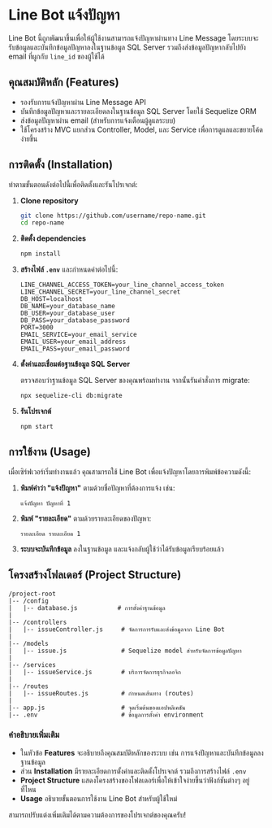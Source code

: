 # Line Bot แจ้งปัญหา

Line Bot นี้ถูกพัฒนาขึ้นเพื่อให้ผู้ใช้งานสามารถแจ้งปัญหาผ่านทาง Line Message โดยระบบจะรับข้อมูลและบันทึกข้อมูลปัญหาลงในฐานข้อมูล SQL Server รวมถึงส่งข้อมูลปัญหากลับไปยัง email ที่ผูกกับ `line_id` ของผู้ใช้ได้

## คุณสมบัติหลัก (Features)

- รองรับการแจ้งปัญหาผ่าน Line Message API
- บันทึกข้อมูลปัญหาและรายละเอียดลงในฐานข้อมูล SQL Server โดยใช้ Sequelize ORM
- ส่งข้อมูลปัญหาผ่าน email (สำหรับการแจ้งเตือนผู้ดูแลระบบ)
- ใช้โครงสร้าง MVC แยกส่วน Controller, Model, และ Service เพื่อการดูแลและขยายโค้ดง่ายขึ้น

## การติดตั้ง (Installation)

ทำตามขั้นตอนดังต่อไปนี้เพื่อติดตั้งและรันโปรเจกต์:

1. **Clone repository**
    ```bash
    git clone https://github.com/username/repo-name.git
    cd repo-name
    ```

2. **ติดตั้ง dependencies**
    ```bash
    npm install
    ```

3. **สร้างไฟล์ `.env`** และกำหนดค่าต่อไปนี้:
    ```plaintext
    LINE_CHANNEL_ACCESS_TOKEN=your_line_channel_access_token
    LINE_CHANNEL_SECRET=your_line_channel_secret
    DB_HOST=localhost
    DB_NAME=your_database_name
    DB_USER=your_database_user
    DB_PASS=your_database_password
    PORT=3000
    EMAIL_SERVICE=your_email_service
    EMAIL_USER=your_email_address
    EMAIL_PASS=your_email_password
    ```

4. **ตั้งค่าและเชื่อมต่อฐานข้อมูล SQL Server**

   ตรวจสอบว่าฐานข้อมูล SQL Server ของคุณพร้อมทำงาน จากนั้นรันคำสั่งการ migrate:
    ```bash
    npx sequelize-cli db:migrate
    ```

5. **รันโปรเจกต์**
    ```bash
    npm start
    ```

## การใช้งาน (Usage)

เมื่อเซิร์ฟเวอร์เริ่มทำงานแล้ว คุณสามารถใช้ Line Bot เพื่อแจ้งปัญหาโดยการพิมพ์ข้อความดังนี้:

1. **พิมพ์คำว่า "แจ้งปัญหา"** ตามด้วยชื่อปัญหาที่ต้องการแจ้ง เช่น:
    ```
    แจ้งปัญหา ปัญหาที่ 1
    ```

2. **พิมพ์ "รายละเอียด"** ตามด้วยรายละเอียดของปัญหา:
    ```
    รายละเอียด รายละเอียด 1
    ```

3. **ระบบจะบันทึกข้อมูล** ลงในฐานข้อมูล และแจ้งกลับผู้ใช้ว่าได้รับข้อมูลเรียบร้อยแล้ว

## โครงสร้างโฟลเดอร์ (Project Structure)

```plaintext
/project-root
|-- /config
|   |-- database.js           # การตั้งค่าฐานข้อมูล
|
|-- /controllers
|   |-- issueController.js     # จัดการการรับและส่งข้อมูลจาก Line Bot
|
|-- /models
|   |-- issue.js               # Sequelize model สำหรับจัดการข้อมูลปัญหา
|
|-- /services
|   |-- issueService.js        # บริการจัดการธุรกิจลอจิก
|
|-- /routes
|   |-- issueRoutes.js         # กำหนดเส้นทาง (routes)
|
|-- app.js                     # จุดเริ่มต้นของแอปพลิเคชัน
|-- .env                       # ข้อมูลการตั้งค่า environment

````

### คำอธิบายเพิ่มเติม

- ในหัวข้อ **Features** จะอธิบายถึงคุณสมบัติหลักของระบบ เช่น การแจ้งปัญหาและบันทึกข้อมูลลงฐานข้อมูล
- ส่วน **Installation** มีรายละเอียดการตั้งค่าและติดตั้งโปรเจกต์ รวมถึงการสร้างไฟล์ `.env`
- **Project Structure** แสดงโครงสร้างของโฟลเดอร์เพื่อให้เข้าใจง่ายขึ้นว่าฟังก์ชันต่างๆ อยู่ที่ไหน
- **Usage** อธิบายขั้นตอนการใช้งาน Line Bot สำหรับผู้ใช้ใหม่

สามารถปรับแต่งเพิ่มเติมได้ตามความต้องการของโปรเจกต์ของคุณครับ!

